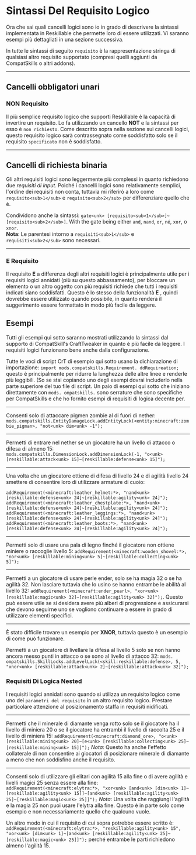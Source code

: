 # Sintassi Del Requisito Logico

Ora che sai quali cancelli logici sono io in grado di descrivere la sintassi implementata in Reskillable che permette loro di essere utilizzati. Vi saranno esempi più dettagliati in una sezione successiva.

In tutte le sintassi di seguito `requisito` è la rappresentazione stringa di qualsiasi altro requisito supportato (compresi quelli aggiunti da CompatSkills o altri addons).

* * *

## Cancelli obbligatori unari

### NON Requisito

Il più semplice requisito logico che supporti Reskillable è la capacità di invertire un requisito. Lo fa utilizzando un cancello **NOT** e la sintassi per esso è `non richiesto`. Come descritto sopra nella sezione sui cancelli logici, questo requisito logico sarà contrassegnato come soddisfatto solo se il requisito `specificato` non è soddisfatto.

* * *

## Cancelli di richiesta binaria

Gli altri requisiti logici sono leggermente più complessi in quanto richiedono due *requisiti di input*. Poiché i cancelli logici sono relativamente semplici, l'ordine dei requisiti non conta, tuttavia mi riferirò a loro come `requisito<sub>1</sub>` e `requisito<sub>2</sub>` per differenziare quello che è.

Condividono anche la sintassi: `gate<unk> [requisito<sub>1</sub>]~[requisito<sub>2</sub>]`. With the gate being either `and`, `nand`, `or`, `né`, `xor`, o `xnor`.  
**Nota**: Le parentesi intorno a `requisiti<sub>1</sub>` e `requisiti<sub>2</sub>` sono necessari.

* * *

### E Requisito

Il requisito **E** a differenza degli altri requisiti logici è principalmente utile per i requisiti logici annidati (più su questo abbassamento), per bloccare un elemento o un altro oggetto con più requisiti richiede che tutti i requisiti indicati siano soddisfatti. Questo è lo stesso della funzionalità **E** , quindi dovrebbe essere utilizzato quando possibile, in quanto renderà il suggerimento essere formattato in modo più facile da leggere.

## Esempi

Tutti gli esempi qui sotto saranno mostrati utilizzando la sintassi dal supporto di CompatSkill's CraftTweaker in quanto è più facile da leggere. I requisiti logici funzionano bene anche dalla configurazione.

Tutte le voci di script CrT di esempio qui sotto usano la dichiarazione di importazione: `import mods.compatskills.Requirement. ddRequireation;` questo è principalmente per ridurre la lunghezza delle altre linee e renderle più leggibili. (So se stai copiando uno degli esempi dovrai includerlo nella parte superiore del tuo file di script. Un paio di esempi qui sotto che iniziano direttamente con `mods. ompatskills.` sono serrature che sono specifiche per CompatSkills e che ho fornito esempi di requisiti di logica decente per.

* * *

Consenti solo di attaccare pigmen zombie al di fuori di nether: `mods.compatskills.EntityDamageLock.addEntityLock(<entity:minecraft:zombie_pigman>, "not<unk> dim<unk> -1");`

* * *

Permetti di entrare nel nether se un giocatore ha un livello di attacco o difesa di almeno 15: `mods.compatskills.DimensionLock.addDimensionLock(-1, "o<unk> [reskillable:attack<unk> 15]~[reskillable:defense<unk> 15]");`

* * *

Una volta che un giocatore ottiene di difesa di livello 24 e di agilità livello 24 smettere di consentire loro di utilizzare armature di cuoio:

    addRequirement(<minecraft:leather_helmet:*>, "nand<unk> [reskillable:defense<unk> 24]~[reskillable:agility<unk> 24]");
    addRequirement(<minecraft:leather_chestplate:*>, "nand<unk> [reskillable:defense<unk> 24]~[reskillable:agility<unk> 24]");
    addRequirement(<minecraft:leather_leggings:*>, "nand<unk> [reskillable:defense<unk> 24]~[reskillable:agility<unk> 24]");
    addRequirement(<minecraft:leather_boots:*>, "nand<unk> [reskillable:defense<unk> 24]~[reskillable:agility<unk> 24]");
    

* * *

Permetti solo di usare una pala di legno finché il giocatore non ottiene miniere o raccoglie livello 5: `addRequirement(<minecraft:wooden_shovel:*>, "nor<unk> [reskillable:mining<unk> 5]~[reskillable:collecting<unk> 5]");`

* * *

Permetti a un giocatore di usare perle ender, solo se ha magia 32 o se ha agilità 32. Non lasciare tuttavia che lo usino se hanno entrambe le abilità al livello 32: `addRequirement(<minecraft:ender_pearl>, "xor<unk> [reskillable:magic<unk> 32]~[reskillable:agility<unk> 32]");`. Questo può essere utile se si desidera avere più alberi di progressione e assicurarsi che devono seguirne uno se vogliono continuare a essere in grado di utilizzare elementi specifici.

* * *

È stato difficile trovare un esempio per **XNOR**, tuttavia questo è un esempio di come può funzionare.

Permetti a un giocatore di livellare la difesa al livello 5 solo se non hanno ancora messo punti in attacco o se sono al livello di attacco 32: `mods. ompatskills.SkillLocks.addLevelLock(<skill:reskillable:defense>, 5, "xnor<unk> [reskillable:attack<unk> 2]~[reskillable:attack<unk> 32]");`

### Requisiti Di Logica Nested

I requisiti logici annidati sono quando si utilizza un requisito logico come uno dei `parametri del requisito` in un altro requisito logico. Prestare particolare attenzione al posizionamento staffa in requisiti nidificati.

* * *

Permetti che il minerale di diamante venga rotto solo se il giocatore ha il livello di miniera 20 o se il giocatore ha entrambi il livello di raccolta 25 e il livello di miniera 15: `addRequirement(<minecraft:diamond_ore>, "o<unk> [reskillable:mining<unk> 20]~[e<unk> [reskillable:collecting<unk> 25]~[reskillable:mining<unk> 15]]");` *Nota*: Questo ha anche l'effetto collaterale di non consentire ai giocatori di posizionare minerale di diamante a meno che non soddisfino anche il requisito.

* * *

Consenti solo di utilizzare gli elitari con agilità 15 alla fine o di avere agilità e livelli magici 25 senza essere alla fine: `addRequirement(<minecraft:elytra:*>, "xor<unk> [and<unk> [dim<unk> 1]~[reskillable:agility<unk> 15]]~[and<unk> [reskillable:agility<unk> 25]~[reskillable:magic<unk> 25]]");` *Nota*: Una volta che raggiungi l'agilità e la magia 25 non puoi usare l'elytra alla fine. Questo è in parte solo come esempio e non necessariamente quello che qualcuno vuole.

Un altro modo in cui il requisito di cui sopra potrebbe essere scritto è: `addRequirement(<minecraft:elytra:*>, "reskillable:agility<unk> 15", "xor<unk> [dim<unk> 1]~[and<unk> [reskillable:agility<unk> 25]~[reskillable:magic<unk> 25]]");` perché entrambe le parti richiedono almeno l'agilità 15.